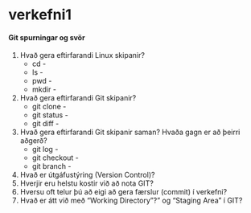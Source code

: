 # verkefni1

#### Git spurningar og svör

1. Hvað gera eftirfarandi Linux skipanir?
    * cd -
    * ls -
    * pwd -
    * mkdir -
2. Hvað gera eftirfarandi Git skipanir?
    * git clone -
    * git status -
    * git diff -
3. Hvað gera eftirfarandi Git skipanir saman? Hvaða gagn er að þeirri aðgerð?
    * git log -
    * git checkout -
    * git branch -
4. Hvað er útgáfustýring (Version Control)?
5. Hverjir eru helstu kostir við að nota GIT?
6. Hversu oft telur þú að eigi að gera færslur (commit) í verkefni?
7. Hvað er átt við með “Working Directory”?” og “Staging Area” í GIT?